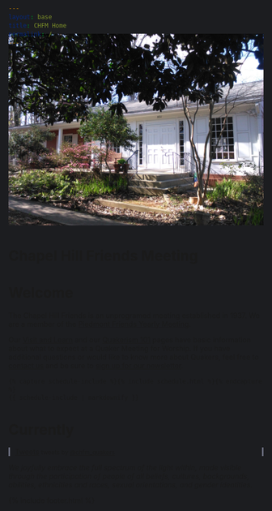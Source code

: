 ```yaml
---
layout: base
title: CHFM Home
permalink: /
---
```


<style>
html, body { background-color: #1C1D20; } /* dark1 */
body { padding-top: 0px; }
#navigation { background-color: #1C1D20; } /* dark1 */
#footer {
  background-color: #1C1D20; /* dark1 */
  color: #6E7182; /* light1 */
}
#footerLine { border-color: #6E7182; } /* light1 */
</style>

{% include nav.html %}
<div style="margin-top: -70px;" class="container-fluid" id="homeBase">
  <div class="row justify-content-center">
  <div class="col-12 noPadding" id="bigImage">
    <img class="img-fluid" src="assets/images/meeting-house.jpg" />
  </div>
  <div class="col-12 overlay">
    <h1>Chapel Hill Friends Meeting</h1>
  </div>
  </div>
</div>
<div class="container-fluid" id="homeContent">
  <div class="row mx-auto">
  <div class="homeInfo col-md-6 order-md-1 order-2 pt-md-2 pt-0">
    <h1>Welcome</h1>
    <p>The Chapel Hill Friends is an unprogramed meeting established in 1937. We are a member of the <a href="https://piedmontfriendsfellowship.org/">Piedmont Friends Yearly Meeting</a>.</p>
    <p>Our <a href="{{site.baseurl}}/visit-and-learn">Visit and Learn</a> and our <a href="{{site.baseurl}}/Q101/">Quakerism 101</a> pages have basic information about what to expect at a Quaker Meeting for Worship. If you have additional questions or would like to know more about Quakers, feel free to <a href="{{site.baseurl}}/contact">contact us</a> and be sure to <a href="#" id="newsPop" data-toggle="popover" data-placement="top">sign up for our newsletter</a>.</p>

    {% capture schedule-include %}{% include schedule.html %}{% endcapture %}
    {{ schedule-include | markdownify }}
  </div>
  <div class="homeInfo col-md-6 order-md-2 order-3">
    <h1>Currently</h1>
    <div class="mt-2" style="padding: 0 10px 0; border-left: solid 3px #6E7182; border-right: solid 3px #6E7182">
      <a class="twitter-timeline" data-height="470" data-theme="dark" data-chrome="transparent nofooter noheader noborders" data-link-color="#7BC679" href="https://twitter.com/chfm_quakers?ref_src=twsrc%5Etfw">Tweets</a> <script async src="https://platform.twitter.com/widgets.js" charset="utf-8"></script>
      <small>tweets by <a href="https://twitter.com/chfm_quakers?lang=en">@chfm_quakers</a></small><!-- this line is to meet twitter usage guidelines -->
    </div>
  </div>
  <div class="homeInfo col-12 order-md-3 order-1 pb-0">
    <p><i>We joyfully embrace the full spectrum of the light within, made visible through the participation of people of all beliefs, cultures, backgrounds, abilities, ethnicities and races, sexual orientations, and gender identities.</i></p>
  </div>
  </div>
</div>

{% include footer.html %}